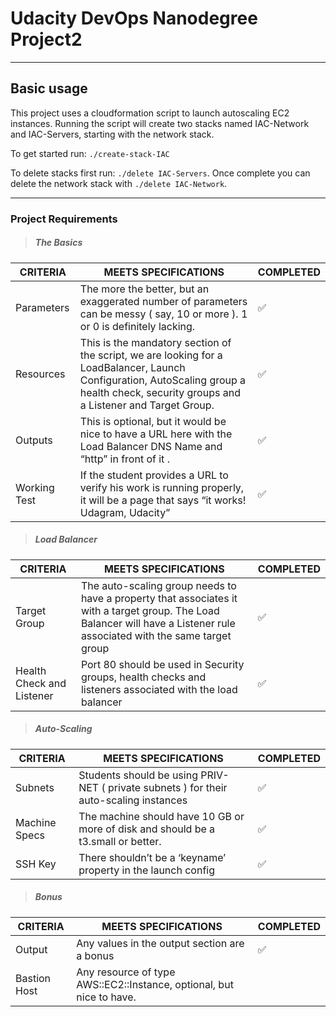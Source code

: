 # Udacity DevOps Nanodegree Project2
---

Basic usage
---

This project uses a cloudformation script to launch autoscaling EC2 instances.
Running the script will create two stacks named IAC-Network and IAC-Servers, starting with the network stack.

To get started run: `./create-stack-IAC`

To delete stacks first run: `./delete IAC-Servers`. Once complete you can delete the network stack with `./delete IAC-Network`.

---
### Project Requirements

> ##### The Basics

|CRITERIA|MEETS SPECIFICATIONS|COMPLETED|
|---|---|---|
|Parameters| The more the better, but an exaggerated number of parameters can be messy ( say, 10 or more ). 1 or 0 is definitely lacking.|✅
|Resources|This is the mandatory section of the script, we are looking for a LoadBalancer, Launch Configuration, AutoScaling group a health check, security groups and a Listener and Target Group.|✅|
|Outputs|This is optional, but it would be nice to have a URL here with the Load Balancer DNS Name and “http” in front of it .|✅|
|Working Test|If the student provides a URL to verify his work is running properly, it will be a page that says “it works! Udagram, Udacity”|✅|

> ##### Load Balancer

|CRITERIA|MEETS SPECIFICATIONS|COMPLETED|
|---|---|---|
|Target Group|The auto-scaling group needs to have a property that associates it with a target group. The Load Balancer will have a Listener rule associated with the same target group|✅|
|Health Check and Listener|Port 80 should be used in Security groups, health checks and listeners associated with the load balancer|✅|

> ##### Auto-Scaling

|CRITERIA|MEETS SPECIFICATIONS|COMPLETED|
|---|---|---|
|Subnets|Students should be using PRIV-NET ( private subnets ) for their auto-scaling instances|✅|
|Machine Specs|The machine should have 10 GB or more of disk and should be a t3.small or better.|✅|
|SSH Key|There shouldn’t be a ‘keyname’ property in the launch config|✅|

> ##### Bonus

|CRITERIA|MEETS SPECIFICATIONS|COMPLETED|
|---|---|---|
|Output|Any values in the output section are a bonus|✅|
|Bastion Host|Any resource of type AWS::EC2::Instance, optional, but nice to have.|

